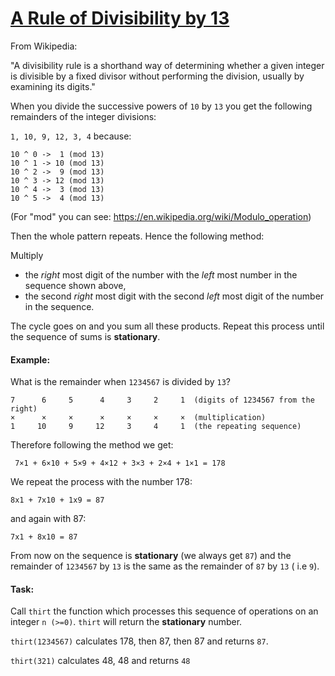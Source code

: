 # [A Rule of Divisibility by 13](https://www.codewars.com/kata/564057bc348c7200bd0000ff)

From Wikipedia:

"A divisibility rule is a shorthand way of determining whether a given integer is divisible by a fixed divisor without performing the division, usually by examining its digits."

When you divide the successive powers of `10` by `13` you get the following remainders of the integer divisions:  

`1, 10, 9, 12, 3, 4` because:

```
10 ^ 0 ->  1 (mod 13)
10 ^ 1 -> 10 (mod 13)
10 ^ 2 ->  9 (mod 13)
10 ^ 3 -> 12 (mod 13)
10 ^ 4 ->  3 (mod 13)
10 ^ 5 ->  4 (mod 13)
```

(For "mod" you can see:
<https://en.wikipedia.org/wiki/Modulo_operation>)

Then the whole pattern repeats. Hence the following method:

Multiply 
- the *right* most digit of the number with the *left* most number 
in the sequence shown above, 
- the second *right* most digit with the second *left* most digit of the number in the sequence. 

The cycle goes on and you sum all these products. Repeat this process until the sequence of sums is **stationary**.

#### Example:
What is the remainder when `1234567` is divided by `13`?
```
7      6     5      4     3     2     1  (digits of 1234567 from the right)
×      ×     ×      ×     ×     ×     ×  (multiplication)
1     10     9     12     3     4     1  (the repeating sequence)
```
Therefore following the method we get:

``` 7×1 + 6×10 + 5×9 + 4×12 + 3×3 + 2×4 + 1×1 = 178``` 

We repeat the process with the number 178:

`8x1 + 7x10 + 1x9 = 87`

and again with 87:

`7x1 + 8x10 = 87`

From now on the sequence is **stationary** (we always get `87`) and the remainder of `1234567` by `13` is 
the same as the remainder of `87` by `13` ( i.e `9`).

#### Task:

Call `thirt` the function which processes this sequence of operations on an integer `n (>=0)`. `thirt` will return the **stationary** number.

`thirt(1234567)` calculates 178, then 87, then 87 and returns `87`.

`thirt(321)` calculates 48, 48 and returns `48`

